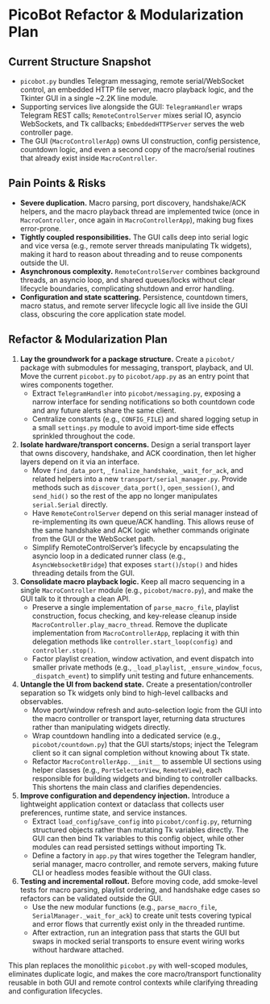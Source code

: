 # PicoBot Refactor & Modularization Plan

## Current Structure Snapshot
- `picobot.py` bundles Telegram messaging, remote serial/WebSocket control, an embedded HTTP file server, macro playback logic, and the Tkinter GUI in a single ~2.2K line module.
- Supporting services live alongside the GUI: `TelegramHandler` wraps Telegram REST calls; `RemoteControlServer` mixes serial IO, asyncio WebSockets, and Tk callbacks; `EmbeddedHTTPServer` serves the web controller page.
- The GUI (`MacroControllerApp`) owns UI construction, config persistence, countdown logic, and even a second copy of the macro/serial routines that already exist inside `MacroController`.

## Pain Points & Risks
- **Severe duplication.** Macro parsing, port discovery, handshake/ACK helpers, and the macro playback thread are implemented twice (once in `MacroController`, once again in `MacroControllerApp`), making bug fixes error-prone.
- **Tightly coupled responsibilities.** The GUI calls deep into serial logic and vice versa (e.g., remote server threads manipulating Tk widgets), making it hard to reason about threading and to reuse components outside the UI.
- **Asynchronous complexity.** `RemoteControlServer` combines background threads, an asyncio loop, and shared queues/locks without clear lifecycle boundaries, complicating shutdown and error handling.
- **Configuration and state scattering.** Persistence, countdown timers, macro status, and remote server lifecycle logic all live inside the GUI class, obscuring the core application state model.

## Refactor & Modularization Plan
1. **Lay the groundwork for a package structure.** Create a `picobot/` package with submodules for messaging, transport, playback, and UI. Move the current `picobot.py` to `picobot/app.py` as an entry point that wires components together.
   - Extract `TelegramHandler` into `picobot/messaging.py`, exposing a narrow interface for sending notifications so both countdown code and any future alerts share the same client.
   - Centralize constants (e.g., `CONFIG_FILE`) and shared logging setup in a small `settings.py` module to avoid import-time side effects sprinkled throughout the code.
2. **Isolate hardware/transport concerns.** Design a serial transport layer that owns discovery, handshake, and ACK coordination, then let higher layers depend on it via an interface.
   - Move `find_data_port`, `_finalize_handshake`, `_wait_for_ack`, and related helpers into a new `transport/serial_manager.py`. Provide methods such as `discover_data_port()`, `open_session()`, and `send_hid()` so the rest of the app no longer manipulates `serial.Serial` directly.
   - Have `RemoteControlServer` depend on this serial manager instead of re-implementing its own queue/ACK handling. This allows reuse of the same handshake and ACK logic whether commands originate from the GUI or the WebSocket path.
   - Simplify RemoteControlServer’s lifecycle by encapsulating the asyncio loop in a dedicated runner class (e.g., `AsyncWebsocketBridge`) that exposes `start()`/`stop()` and hides threading details from the GUI.
3. **Consolidate macro playback logic.** Keep all macro sequencing in a single `MacroController` module (e.g., `picobot/macro.py`), and make the GUI talk to it through a clean API.
   - Preserve a single implementation of `parse_macro_file`, playlist construction, focus checking, and key-release cleanup inside `MacroController.play_macro_thread`. Remove the duplicate implementation from `MacroControllerApp`, replacing it with thin delegation methods like `controller.start_loop(config)` and `controller.stop()`.
   - Factor playlist creation, window activation, and event dispatch into smaller private methods (e.g., `_load_playlist`, `_ensure_window_focus`, `_dispatch_event`) to simplify unit testing and future enhancements.
4. **Untangle the UI from backend state.** Create a presentation/controller separation so Tk widgets only bind to high-level callbacks and observables.
   - Move port/window refresh and auto-selection logic from the GUI into the macro controller or transport layer, returning data structures rather than manipulating widgets directly.
   - Wrap countdown handling into a dedicated service (e.g., `picobot/countdown.py`) that the GUI starts/stops; inject the Telegram client so it can signal completion without knowing about Tk state.
   - Refactor `MacroControllerApp.__init__` to assemble UI sections using helper classes (e.g., `PortSelectorView`, `RemoteView`), each responsible for building widgets and binding to controller callbacks. This shortens the main class and clarifies dependencies.
5. **Improve configuration and dependency injection.** Introduce a lightweight application context or dataclass that collects user preferences, runtime state, and service instances.
   - Extract `load_config`/`save_config` into `picobot/config.py`, returning structured objects rather than mutating Tk variables directly. The GUI can then bind Tk variables to this config object, while other modules can read persisted settings without importing Tk.
   - Define a factory in `app.py` that wires together the Telegram handler, serial manager, macro controller, and remote servers, making future CLI or headless modes feasible without the GUI class.
6. **Testing and incremental rollout.** Before moving code, add smoke-level tests for macro parsing, playlist ordering, and handshake edge cases so refactors can be validated outside the GUI.
   - Use the new modular functions (e.g., `parse_macro_file`, `SerialManager._wait_for_ack`) to create unit tests covering typical and error flows that currently exist only in the threaded runtime.
   - After extraction, run an integration pass that starts the GUI but swaps in mocked serial transports to ensure event wiring works without hardware attached.

This plan replaces the monolithic `picobot.py` with well-scoped modules, eliminates duplicate logic, and makes the core macro/transport functionality reusable in both GUI and remote control contexts while clarifying threading and configuration lifecycles.
